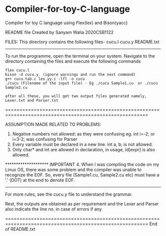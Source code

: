 # Compiler-for-toy-C-language
Compiler for toy C language using Flex(lex) and Bison(yacc)


README file
 Created by Sanyam Walia
	    2020CSB1122
	    
 FILES: This directory contains the following files-
        cucu.l
        cucu.y
        README.txt	    
	
--------------------------------------------------------------------------------------------------------
 
 To run the programme, open the terminal on your system.
 Navigate to the directory containing the files and execute the following commands
 	
	flex cucu.l
	bison -d cucu.y  (ignore warnings and run the next command)
	g++ cucu.tab.c lex.yy.c -lfl -o cucu
	./cucu (Filename of the input file) - Eg ./cucu Sample1.cu  or ./cucu Sample2.cu
	
	after all these, you will get two output files generated namely, Lexer.txt and Parser.txt
	   	   
========================================================================================================

 ASSUMPTION MADE RELATED TO PROBLEMS:

 1. Negative numbers not allowed: as they were confusing eg. int i=-2; or i=3-2; was confusing for Parser
 2. Every variable must be declared in a new line. int a, b; is not allowed.
 3. Only char* and int are allowed in declaration, in usage, id[expr] is also allowed.
 
 ******************** IMPORTANT
 4. When I was compiling the code on my Linux OS, there was some problem and the compiler was unable to 
    recognize the EOF. So, every file (Sample1.cu, Sample2.cu etc) must have a '.' (DOT) at the end to
    denote EOF.
 ********************
 
 For more rules, see the cucu.y file to understand the grammar.
 
 Rest, the outputs are obtained as per requirement and the Lexer and Parser also indicate the line no. 
 in case of errors if any.

                                                                                    
========================================================================================================
End of README.txt
